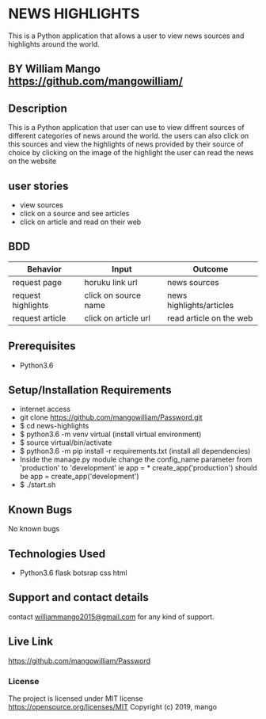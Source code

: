 # NEWS HIGHLIGHTS
This is a Python application that allows a user to view news sources and highlights around the world.

## BY William Mango https://github.com/mangowilliam/

## Description
This is a Python application that user can use to view diffrent sources of different categories of news around the world.
the users can also click on this sources and view the highlights of news provided by their source of choice
by clicking on the image of the highlight the user can read the news on the website

## user stories
* view sources
* click on a source and see articles
* click on article and read on their web
## BDD
| Behavior           | Input                 | Outcome                            |
| -------------------|-----------------------| -----------------------------------|
| request page       | horuku link url       | news sources                       |
| request highlights | click on source name  | news highlights/articles           |
| request article    | click on article url  | read article on the web            |

## Prerequisites
* Python3.6
## Setup/Installation Requirements
* internet access
* git clone https://github.com/mangowilliam/Password.git
* $ cd news-highlights
* $ python3.6 -m venv virtual (install virtual environment)
* $ source virtual/bin/activate
* $ python3.6 -m pip install -r requirements.txt (install all dependencies)
* Inside the manage.py module change the config_name parameter from 'production' to 'development' ie app = * create_app('production') should be app = create_app('development')
* $ ./start.sh
## Known Bugs

No known bugs

## Technologies Used
- Python3.6
flask botsrap
css
html 
## Support and contact details
contact williammango2015@gmail.com for any kind of support.
## Live Link
https://github.com/mangowilliam/Password

### License

The project is licensed under MIT license https://opensource.org/licenses/MIT
Copyright (c) 2019, mango
